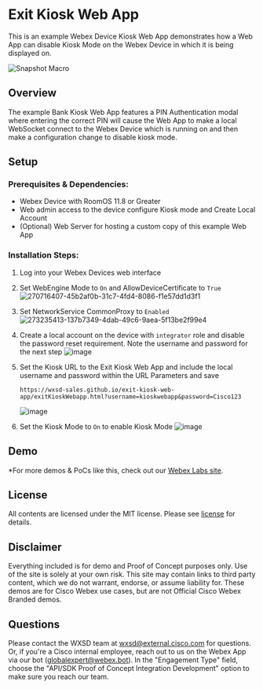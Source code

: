 # Exit Kiosk Web App

This is an example Webex Device Kiosk Web App demonstrates how a Web App can disable Kiosk Mode on the Webex Device in which it is being displayed on.

![Snapshot Macro](https://github.com/wxsd-sales/exit-kiosk-web-app/assets/21026209/7b0dd5c1-e88c-450f-83a9-e0e55004ba51)


## Overview

The example Bank Kiosk Web App features a PIN Authentication modal where entering the correct PIN will cause the Web App to make a local WebSocket connect to the Webex Device which is running on and then make a configuration change to disable kiosk mode.

## Setup

### Prerequisites & Dependencies: 

- Webex Device with RoomOS 11.8 or Greater
- Web admin access to the device configure Kiosk mode and Create Local Account
- (Optional) Web Server for hosting a custom copy of this example Web App


<!-- GETTING STARTED -->

### Installation Steps:
1.  Log into your Webex Devices web interface
2.  Set WebEngine Mode to ```On``` and AllowDeviceCertificate to ```True```
![270716407-45b2af0b-31c7-4fd4-8086-f1e57dd1d3f1](https://github.com/wxsd-sales/exit-kiosk-web-app/assets/21026209/82ff963c-745a-41fc-9968-c539647d7abe)

3. Set NetworkService CommonProxy to ```Enabled```
![273235413-137b7349-4dab-49c6-9aea-5f13be2f99e4](https://github.com/wxsd-sales/exit-kiosk-web-app/assets/21026209/4d28b79e-e85f-44e0-8346-e277c0b949e6)

4.  Create a local account on the device with ```integrator``` role and disable the password reset requirement. Note the username and password for the next step
![image](https://github.com/wxsd-sales/exit-kiosk-web-app/assets/21026209/d07662ac-4e6a-4124-93ca-ae2cd2889557)

5. Set the Kiosk URL to the Exit Kiosk Web App and include the local username and password within the URL Parameters and save
      ```
      https://wxsd-sales.github.io/exit-kiosk-web-app/exitKioskWebapp.html?username=kioskwebapp&password=Cisco123
      ```
      ![image](https://github.com/wxsd-sales/exit-kiosk-web-app/assets/21026209/584f4009-1f33-4ff6-9d1d-ebf683ccf69c)


6. Set the Kiosk Mode to ```On``` to enable Kiosk Mode
![image](https://github.com/wxsd-sales/exit-kiosk-web-app/assets/21026209/d5a82808-aa6d-453e-ab3d-8f6bc3ef6f83)


    
    
## Demo

*For more demos & PoCs like this, check out our [Webex Labs site](https://collabtoolbox.cisco.com/webex-labs).

## License

All contents are licensed under the MIT license. Please see [license](LICENSE) for details.


## Disclaimer

Everything included is for demo and Proof of Concept purposes only. Use of the site is solely at your own risk. This site may contain links to third party content, which we do not warrant, endorse, or assume liability for. These demos are for Cisco Webex use cases, but are not Official Cisco Webex Branded demos.


## Questions
Please contact the WXSD team at [wxsd@external.cisco.com](mailto:wxsd@external.cisco.com?subject=Exit-Kiosk-WebApp) for questions. Or, if you're a Cisco internal employee, reach out to us on the Webex App via our bot (globalexpert@webex.bot). In the "Engagement Type" field, choose the "API/SDK Proof of Concept Integration Development" option to make sure you reach our team. 
